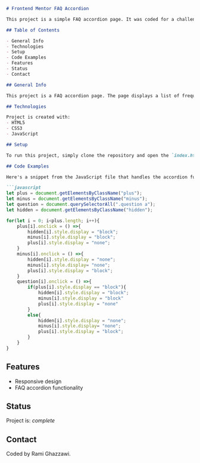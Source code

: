 ```markdown
# Frontend Mentor FAQ Accordion

This project is a simple FAQ accordion page. It was coded for a challenge by Frontend Mentor.

## Table of Contents

- General Info
- Technologies
- Setup
- Code Examples
- Features
- Status
- Contact

## General Info

This project is a FAQ accordion page. The page displays a list of frequently asked questions. When a question is clicked, the answer to the question is displayed below it.

## Technologies

Project is created with:
- HTML5
- CSS3
- JavaScript

## Setup

To run this project, simply clone the repository and open the `index.html` file in a web browser.

## Code Examples

Here's a snippet from the JavaScript file that handles the accordion functionality:

```javascript
let plus = document.getElementsByClassName("plus");
let minus = document.getElementsByClassName("minus");
let question = document.querySelectorAll(".question a");
let hidden = document.getElementsByClassName("hidden");

for(let i = 0; i<plus.length; i++){
    plus[i].onclick = () =>{
        hidden[i].style.display = "block";
        minus[i].style.display = "block";
        plus[i].style.display = "none";
    }
    minus[i].onclick = () =>{
        hidden[i].style.display = "none";
        minus[i].style.display= "none";
        plus[i].style.display = "block";
    }
    question[i].onclick = () =>{
        if(plus[i].style.display == "block"){
            hidden[i].style.display = "block";
            minus[i].style.display = "block"
            plus[i].style.display = "none"
        }
        else{
            hidden[i].style.display = "none";
            minus[i].style.display= "none";
            plus[i].style.display = "block";
        }
    }
}
```

## Features
- Responsive design
- FAQ accordion functionality

## Status
Project is: _complete_

## Contact
Coded by Rami Ghazzawi.
```